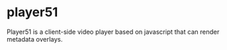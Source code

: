 # player51
Player51 is a client-side video player based on javascript that can render metadata overlays.
